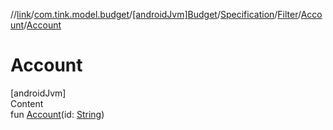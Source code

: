 //[link](../../../../../index.md)/[com.tink.model.budget](../../../../index.md)/[[androidJvm]Budget](../../../index.md)/[Specification](../../index.md)/[Filter](../index.md)/[Account](index.md)/[Account](-account.md)



# Account  
[androidJvm]  
Content  
fun [Account](-account.md)(id: [String](https://kotlinlang.org/api/latest/jvm/stdlib/kotlin/-string/index.html))  



